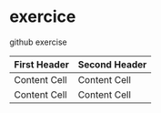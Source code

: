 # exercice
github exercise

| First Header  | Second Header |
| ------------- | ------------- |
| Content Cell  | Content Cell  |
| Content Cell  | Content Cell  |